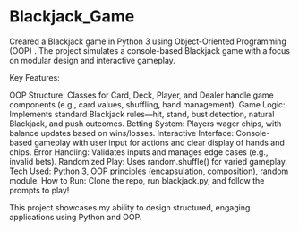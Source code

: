 # Blackjack_Game
Creared a Blackjack game in Python 3 using Object-Oriented Programming (OOP) . The project simulates a console-based Blackjack game with a focus on modular design and interactive gameplay.

Key Features:

OOP Structure: Classes for Card, Deck, Player, and Dealer handle game components (e.g., card values, shuffling, hand management).
Game Logic: Implements standard Blackjack rules—hit, stand, bust detection, natural Blackjack, and push outcomes.
Betting System: Players wager chips, with balance updates based on wins/losses.
Interactive Interface: Console-based gameplay with user input for actions and clear display of hands and chips.
Error Handling: Validates inputs and manages edge cases (e.g., invalid bets).
Randomized Play: Uses random.shuffle() for varied gameplay.
Tech Used: Python 3, OOP principles (encapsulation, composition), random module.
How to Run: Clone the repo, run blackjack.py, and follow the prompts to play!

This project showcases my ability to design structured, engaging applications using Python and OOP.
